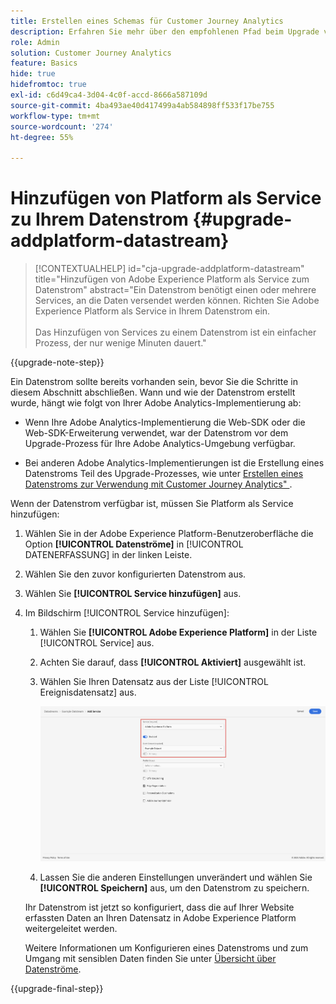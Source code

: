 ```yaml
---
title: Erstellen eines Schemas für Customer Journey Analytics
description: Erfahren Sie mehr über den empfohlenen Pfad beim Upgrade von Adobe Analytics auf Customer Journey Analytics
role: Admin
solution: Customer Journey Analytics
feature: Basics
hide: true
hidefromtoc: true
exl-id: c6d49ca4-3d04-4c0f-accd-8666a587109d
source-git-commit: 4ba493ae40d417499a4ab584898ff533f17be755
workflow-type: tm+mt
source-wordcount: '274'
ht-degree: 55%

---
```


# Hinzufügen von Platform als Service zu Ihrem Datenstrom {#upgrade-addplatform-datastream}

<!-- markdownlint-disable MD034 -->

>[!CONTEXTUALHELP]
>id="cja-upgrade-addplatform-datastream"
>title="Hinzufügen von Adobe Experience Platform als Service zum Datenstrom"
>abstract="Ein Datenstrom benötigt einen oder mehrere Services, an die Daten versendet werden können. Richten Sie Adobe Experience Platform als Service in Ihrem Datenstrom ein.<br><br>Das Hinzufügen von Services zu einem Datenstrom ist ein einfacher Prozess, der nur wenige Minuten dauert."

<!-- markdownlint-enable MD034 -->

{{upgrade-note-step}}

<!-- Should we single source this instead of duplicate it? The following steps were copied from: /help/data-ingestion/aepwebsdk.md-->

Ein Datenstrom sollte bereits vorhanden sein, bevor Sie die Schritte in diesem Abschnitt abschließen. Wann und wie der Datenstrom erstellt wurde, hängt wie folgt von Ihrer Adobe Analytics-Implementierung ab:

* Wenn Ihre Adobe Analytics-Implementierung die Web-SDK oder die Web-SDK-Erweiterung verwendet, war der Datenstrom vor dem Upgrade-Prozess für Ihre Adobe Analytics-Umgebung verfügbar.

* Bei anderen Adobe Analytics-Implementierungen ist die Erstellung eines Datenstroms Teil des Upgrade-Prozesses, wie unter [Erstellen eines Datenstroms zur Verwendung mit Customer Journey Analytics&quot; ](/help/getting-started/cja-upgrade/cja-upgrade-datastream.md).

Wenn der Datenstrom verfügbar ist, müssen Sie Platform als Service hinzufügen:

1. Wählen Sie in der Adobe Experience Platform-Benutzeroberfläche die Option **[!UICONTROL Datenströme]** in [!UICONTROL DATENERFASSUNG] in der linken Leiste.

1. Wählen Sie den zuvor konfigurierten Datenstrom aus. <!--true?-->

1. Wählen Sie **[!UICONTROL Service hinzufügen]** aus.

1. Im Bildschirm [!UICONTROL Service hinzufügen]:

   1. Wählen Sie **[!UICONTROL Adobe Experience Platform]** in der Liste [!UICONTROL Service] aus.

   1. Achten Sie darauf, dass **[!UICONTROL Aktiviert]** ausgewählt ist.

   1. Wählen Sie Ihren Datensatz aus der Liste [!UICONTROL Ereignisdatensatz] aus.

      ![Datenstrom-AEP-Service](./assets/datastream-aep-service.png)

   1. Lassen Sie die anderen Einstellungen unverändert und wählen Sie **[!UICONTROL Speichern]** aus, um den Datenstrom zu speichern.

   Ihr Datenstrom ist jetzt so konfiguriert, dass die auf Ihrer Website erfassten Daten an Ihren Datensatz in Adobe Experience Platform weitergeleitet werden.

   Weitere Informationen um Konfigurieren eines Datenstroms und zum Umgang mit sensiblen Daten finden Sie unter [Übersicht über Datenströme](https://experienceleague.adobe.com/docs/experience-platform/datastreams/overview.html?lang=de).

{{upgrade-final-step}}
